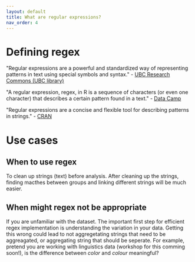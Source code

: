 ```yaml
---
layout: default
title: What are regular expressions?
nav_order: 4
---
```

# Defining regex
"Regular expressions are a powerful and standardized way of representing patterns in text using special symbols and syntax." - <a href="https://ubc-library-rc.github.io/intro-regex/" target="_blank">UBC Research Commons (UBC library)</a>

"A regular expression, regex, in R is a sequence of characters (or even one character) that describes a certain pattern found in a text." - <a href="https://www.datacamp.com/tutorial/regex-r-regular-expressions-guide" target="_blank">Data Camp </a>

"Regular expressions are a concise and flexible tool for describing patterns in strings." - <a href="https://cran.r-project.org/web/packages/stringr/vignettes/regular-expressions.html" target="_blank">CRAN</a>

# Use cases
## When to use regex
To clean up strings (text) before analysis. After cleaning up the strings, finding macthes between groups and linking different strings will be much easier. 

## When might regex not be appropriate
If you are unfamiliar with the dataset. The important first step for efficient regex implementation is understanding the variation in your data. Getting this wrong could lead to not aggregetating strings that need to be aggreagated, or aggregating string that should be seperate. For example, pretend you are working with linguistics data (workshop for this comming soon!), is the difference between <em>color</em> and <em>colour</em> meaningful? 


